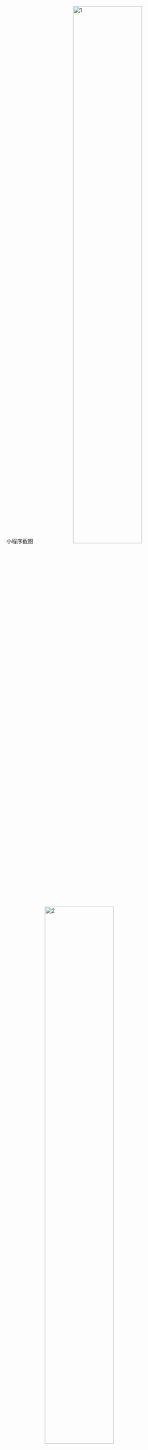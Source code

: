 <style>
img{
    width: 60%;
    padding-left: 20%;
}
</style>
小程序截图
![1](https://github.com/hanxue10180/shangcheng/blob/master/assets/imgs/screenshot/Screenshot_2017-12-20-10-50-06.jpg)

![2](https://github.com/hanxue10180/shangcheng/blob/master/assets/imgs/screenshot/Screenshot_20171220-105030.png)

![3](https://github.com/hanxue10180/shangcheng/blob/master/assets/imgs/screenshot/Screenshot_20171220-105037.png)
![4](https://github.com/hanxue10180/shangcheng/blob/master/assets/imgs/screenshot/Screenshot_20171220-105045.png)

![5](https://github.com/hanxue10180/shangcheng/blob/master/assets/imgs/screenshot/Screenshot_20171220-105052.png)
![6](https://github.com/hanxue10180/shangcheng/blob/master/assets/imgs/screenshot/Screenshot_20171220-105122.png)
![7](https://github.com/hanxue10180/shangcheng/blob/master/assets/imgs/screenshot/Screenshot_20171220-105129.png)

